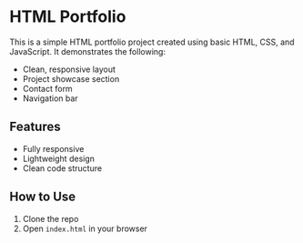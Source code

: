 # HTML Portfolio

This is a simple HTML portfolio project created using basic HTML, CSS, and JavaScript. It demonstrates the following:

- Clean, responsive layout
- Project showcase section
- Contact form
- Navigation bar

## Features

- Fully responsive
- Lightweight design
- Clean code structure

## How to Use

1. Clone the repo
2. Open `index.html` in your browser
